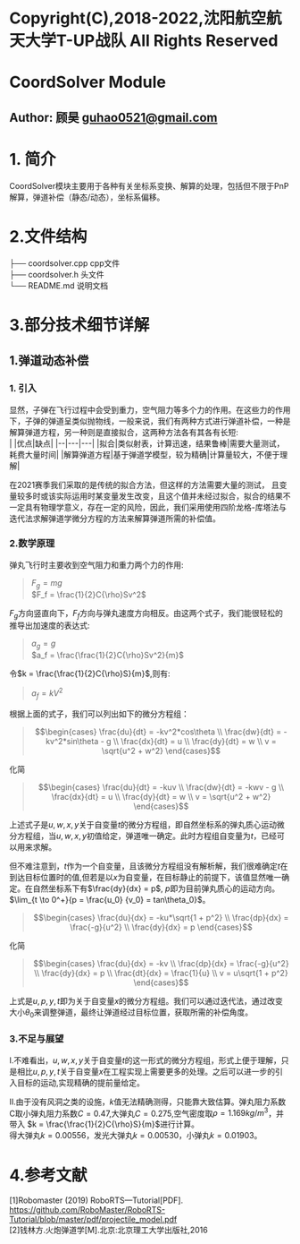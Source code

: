 # Copyright(C),2018-2022,沈阳航空航天大学T-UP战队 All Rights Reserved
# CoordSolver Module
## Author: 顾昊 guhao0521@gmail.com
# 1. 简介
CoordSolver模块主要用于各种有关坐标系变换、解算的处理，包括但不限于PnP解算，弹道补偿（静态/动态），坐标系偏移。
# 2.文件结构
├── coordsolver.cpp cpp文件  
├── coordsolver.h 头文件  
└── README.md 说明文档  
# 3.部分技术细节详解
## 1.弹道动态补偿
### 1. 引入
显然，子弹在飞行过程中会受到重力，空气阻力等多个力的作用。在这些力的作用下，子弹的弹道呈类似抛物线，一般来说，我们有两种方式进行弹道补偿，一种是解算弹道方程，另一种则是直接拟合，这两种方法各有其各有长短:  
|  |优点|缺点|
|--|---|---|
|拟合|类似射表，计算迅速，结果鲁棒|需要大量测试，耗费大量时间|
|解算弹道方程|基于弹道学模型，较为精确|计算量较大，不便于理解|

在2021赛季我们采取的是传统的拟合方法，但这样的方法需要大量的测试，
且变量较多时或该实际运用时某变量发生改变，且这个值并未经过拟合，拟合的结果不一定具有物理学意义，存在一定的风险，因此，我们采用使用四阶龙格-库塔法与迭代法求解弹道学微分方程的方法来解算弹道所需的补偿值。

### 2.数学原理
弹丸飞行时主要收到空气阻力和重力两个力的作用:
>$F_g = mg$  
>$F_f = \frac{1}{2}C{\rho}Sv^2$  

$F_g$方向竖直向下，$F_f$方向与弹丸速度方向相反。由这两个式子，我们能很轻松的推导出加速度的表达式:

>$a_g = g$  
>$a_f = \frac{\frac{1}{2}C{\rho}Sv^2}{m}$  

令$k = \frac{\frac{1}{2}C{\rho}S}{m}$,则有:
>$a_f = kV^2$  

根据上面的式子，我们可以列出如下的微分方程组：

>$$\begin{cases}
    \frac{du}{dt} = -kv^2*cos\theta \\
    \frac{dw}{dt} = -kv^2*sin\theta - g \\
    \frac{dx}{dt} = u \\
    \frac{dy}{dt} = w \\
    v = \sqrt{u^2 + w^2}
\end{cases}$$

化简

>$$\begin{cases}
    \frac{du}{dt} = -kuv \\
    \frac{dw}{dt} = -kwv - g \\
    \frac{dx}{dt} = u \\
    \frac{dy}{dt} = w \\
    v = \sqrt{u^2 + w^2}
\end{cases}$$

上述式子是$u,w,x,y$关于自变量$t$的微分方程组，即自然坐标系的弹丸质心运动微分方程组，当$u,w,x,y$初值给定，弹道唯一确定。此时方程组自变量为$t$，已经可以用来求解。

但不难注意到，$t$作为一个自变量，且该微分方程组没有解析解，我们很难确定$t$在到达目标位置时的值,但若是以$x$为自变量，在目标静止的前提下，该值显然唯一确定。在自然坐标系下有$\frac{dy}{dx} = p$, $p$即为目前弹丸质心的运动方向。$\lim_{t \to 0^+}{p = \frac{u_0} {v_0} = tan\theta_0}$。
>$$\begin{cases}
    \frac{du}{dx} = -ku*\sqrt{1 + p^2} \\
    \frac{dp}{dx} = \frac{-g}{u^2} \\
    \frac{dy}{dx} = p
\end{cases}$$

化简

>$$\begin{cases}
    \frac{du}{dx} = -kv \\
    \frac{dp}{dx} = \frac{-g}{u^2} \\
    \frac{dy}{dx} = p \\
    \frac{dt}{dx} = \frac{1}{u} \\
    v = u\sqrt{1 + p^2}
\end{cases}$$

上式是$u,p,y,t$即为关于自变量$x$的微分方程组。我们可以通过迭代法，通过改变大小$\theta_0$来调整弹道，最终让弹道经过目标位置，获取所需的补偿角度。

### 3.不足与展望
I.不难看出，$u,w,x,y$关于自变量$t$的这一形式的微分方程组，形式上便于理解，只是相比$u,p,y,t$关于自变量$x$在工程实现上需要更多的处理。之后可以进一步的引入目标的运动,实现精确的提前量给定。 

II.由于没有风洞之类的设施，$k$值无法精确测得，只能靠大致估算。弹丸阻力系数C取小弹丸阻力系数$C = 0.47$,大弹丸$C = 0.275$,空气密度取$\rho = 1.169kg/m^3$，并带入
$k = \frac{\frac{1}{2}C{\rho}S}{m}$进行计算。  
得大弹丸$k = 0.00556$，发光大弹丸$k = 0.00530$，小弹丸$k = 0.01903$。

# 4.参考文献
[1]Robomaster (2019) RoboRTS—Tutorial[PDF].  
https://github.com/RoboMaster/RoboRTS-Tutorial/blob/master/pdf/projectile_model.pdf  
[2]钱林方.火炮弹道学[M].北京:北京理工大学出版社,2016
